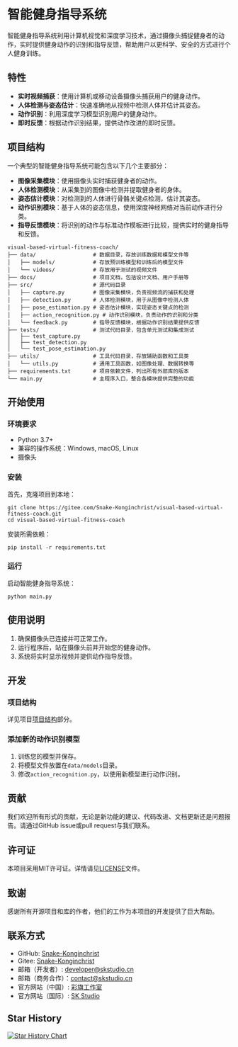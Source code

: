 # 智能健身指导系统

智能健身指导系统利用计算机视觉和深度学习技术，通过摄像头捕捉健身者的动作，实时提供健身动作的识别和指导反馈，帮助用户以更科学、安全的方式进行个人健身训练。

## 特性

- **实时视频捕获**：使用计算机或移动设备摄像头捕获用户的健身动作。
- **人体检测与姿态估计**：快速准确地从视频中检测人体并估计其姿态。
- **动作识别**：利用深度学习模型识别用户的健身动作。
- **即时反馈**：根据动作识别结果，提供动作改进的即时反馈。

## 项目结构
一个典型的智能健身指导系统可能包含以下几个主要部分：

- **图像采集模块**：使用摄像头实时捕获健身者的动作。
- **人体检测模块**：从采集到的图像中检测并提取健身者的身体。
- **姿态估计模块**：对检测到的人体进行骨骼关键点检测，估计其姿态。
- **动作识别模块**：基于人体的姿态信息，使用深度神经网络对当前动作进行分类。
- **指导反馈模块**：将识别的动作与标准动作模板进行比较，提供实时的健身指导和反馈。

```
visual-based-virtual-fitness-coach/
├── data/                  # 数据目录，存放训练数据和模型文件等
│   ├── models/            # 存放预训练模型和训练后的模型文件
│   └── videos/            # 存放用于测试的视频文件
├── docs/                  # 项目文档，包括设计文档、用户手册等
├── src/                   # 源代码目录
│   ├── capture.py         # 图像采集模块，负责视频流的捕获和处理
│   ├── detection.py       # 人体检测模块，用于从图像中检测人体
│   ├── pose_estimation.py # 姿态估计模块，实现姿态关键点的检测
│   ├── action_recognition.py # 动作识别模块，负责动作的识别和分类
│   └── feedback.py        # 指导反馈模块，根据动作识别结果提供反馈
├── tests/                 # 测试代码目录，包含单元测试和集成测试
│   ├── test_capture.py
│   ├── test_detection.py
│   └── test_pose_estimation.py
├── utils/                 # 工具代码目录，存放辅助函数和工具类
│   └── utils.py           # 通用工具函数，如图像处理、数据转换等
├── requirements.txt       # 项目依赖文件，列出所有外部库的版本
└── main.py                # 主程序入口，整合各模块提供完整的功能
```
## 开始使用

### 环境要求

- Python 3.7+
- 兼容的操作系统：Windows, macOS, Linux
- 摄像头

### 安装

首先，克隆项目到本地：

```
git clone https://gitee.com/Snake-Konginchrist/visual-based-virtual-fitness-coach.git
cd visual-based-virtual-fitness-coach
```

安装所需依赖：

```
pip install -r requirements.txt
```

### 运行

启动智能健身指导系统：

```
python main.py
```

## 使用说明

1. 确保摄像头已连接并可正常工作。
2. 运行程序后，站在摄像头前并开始您的健身动作。
3. 系统将实时显示视频并提供动作指导反馈。

## 开发

### 项目结构

详见项目[项目结构](#项目结构)部分。

### 添加新的动作识别模型

1. 训练您的模型并保存。
2. 将模型文件放置在`data/models`目录。
3. 修改`action_recognition.py`，以使用新模型进行动作识别。

## 贡献

我们欢迎所有形式的贡献，无论是新功能的建议、代码改进、文档更新还是问题报告。请通过GitHub issue或pull request与我们联系。

## 许可证

本项目采用MIT许可证。详情请见[LICENSE](LICENSE)文件。

## 致谢

感谢所有开源项目和库的作者，他们的工作为本项目的开发提供了巨大帮助。

## 联系方式
- GitHub: [Snake-Konginchrist](https://github.com/Snake-Konginchrist)
- Gitee: [Snake-Konginchrist](https://gitee.com/Snake-Konginchrist)
- 邮箱（开发者）: [developer@skstudio.cn](mailto:developer@skstudio.cn)
- 邮箱（商务合作）：[contact@skstudio.cn](mailto:contact@skstudio.cn)
- 官方网站（中国）: [彩旗工作室](https://www.skstudio.cn)
- 官方网站（国际）: [SK Studio](https://www.sihuangtech.com)

## Star History

[![Star History Chart](https://api.star-history.com/svg?repos=Snake-Konginchrist/visual-based-virtual-fitness-coach&type=Date)](https://www.star-history.com/#Snake-Konginchrist/visual-based-virtual-fitness-coach&Date)